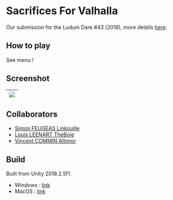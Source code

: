 # Sacrifices For Valhalla

Our submission for the Ludum Dare #43 (2018), more details [here](https://ldjam.com/events/ludum-dare/43/ld43-wip).

## How to play 

See menu ! 

## Screenshot

|![](https://static.jam.vg/raw/d3f/d1/z/2671f.png)|
|-|

## Collaborators

- [Simon FEUGEAS Linkouille](https://github.com/linkouille)
- [Louis LEENART TheBoje](https://github.com/TheBoje)
- [Vincent COMMIN Altimor](https://github.com/Altimors)

## Build

Built from Unity 2018.2.5f1.

- Windows : [link](https://drive.google.com/file/d/1eOhYNufJaN-9Ae8iMmBNUF9xFdLlH0J4/view?usp=sharing)
- MacOS : [link](https://drive.google.com/file/d/1dUsgYJd2uRUk8a_LJVn9tdt-_CsOvBoW/view?usp=sharing)
